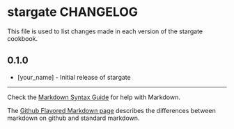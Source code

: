 # stargate CHANGELOG

This file is used to list changes made in each version of the stargate cookbook.

## 0.1.0
- [your_name] - Initial release of stargate

- - -
Check the [Markdown Syntax Guide](http://daringfireball.net/projects/markdown/syntax) for help with Markdown.

The [Github Flavored Markdown page](http://github.github.com/github-flavored-markdown/) describes the differences between markdown on github and standard markdown.
